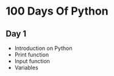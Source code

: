 # 100 Days Of Python

## Day 1
- Introduction on Python
- Print function
- Input function
- Variables
